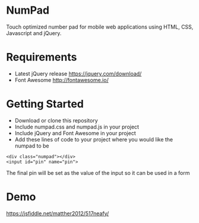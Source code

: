 # NumPad
Touch optimized number pad for mobile web applications using HTML, CSS, Javascript and jQuery.

# Requirements
- Latest jQuery release https://jquery.com/download/
- Font Awesome http://fontawesome.io/

# Getting Started
- Download or clone this repository
- Include numpad.css and numpad.js in your project
- Include jQuery and Font Awesome in your project
- Add these lines of code to your project where you would like the numpad to be
```
<div class="numpad"></div>
<input id="pin" name="pin">
```
The final pin will be set as the value of the input so it can be used in a form

# Demo
https://jsfiddle.net/matther2012/517neafy/
